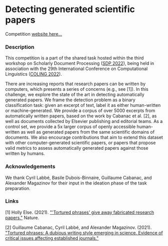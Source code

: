 # Detecting generated scientific papers

Competition [website here...](https://www.kaggle.com/competitions/detecting-generated-scientific-papers/overview)



### Description
This competition is a part of the shared task hosted within the third workshop on Scholarly Document Processing ([SDP 2022](https://sdproc.org/2022/)), being held in association with the 29th International Conference on Computational Linguistics ([COLING 2022](https://coling2022.org/)).

There are increasing reports that research papers can be written by computers, which presents a series of concerns (e.g., see [1]). In this challenge, we explore the state of the art in detecting automatically generated papers. We frame the detection problem as a binary classification task: given an excerpt of text, label it as either human-written or machine-generated. We provide a corpus of over 5000 excerpts from automatically written papers, based on the work by Cabanac et al. [2], as well as documents collected by Elsevier publishing and editorial teams. As a control set, we provide a 5x larger corpus of openly accessible human-written as well as generated papers from the same scientific domains of documents. We also encourage contributions that aim to extend this dataset with other computer-generated scientific papers, or papers that propose valid metrics to assess automatically generated papers against those written by humans.

### Acknowledgements
We thank Cyril Labbé, Basile Dubois-Binnaire, Guillaume Cabanac, and Alexander Magazinov for their input in the ideation phase of the task preparation.

### Links
[1] Holly Else. (2021). ["'Tortured phrases' give away fabricated research papers."](https://www.nature.com/articles/d41586-021-02134-0) Nature.

[2] Guillaume Cabanac, Cyril Labbé, and Alexander Magazinov. (2021). ["Tortured phrases: A dubious writing style emerging in science. Evidence of critical issues affecting established journals."](https://arxiv.org/abs/2107.06751)
